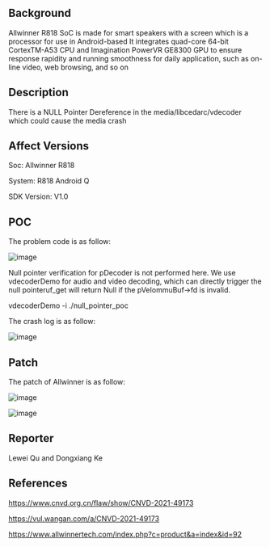 ## Background
Allwinner R818 SoC is made for smart speakers with a screen which is a processor for use in Android-based
It integrates quad-core 64-bit CortexTM-A53 CPU and Imagination PowerVR GE8300 GPU to ensure response rapidity and
running smoothness for daily application, such as on-line video, web browsing, and so on

## Description
There is a NULL Pointer Dereference in the media/libcedarc/vdecoder which could cause the media crash

## Affect Versions

Soc: Allwinner R818 

System: R818 Android Q 

SDK Version: V1.0 

## POC
The problem code is as follow:

![image](https://user-images.githubusercontent.com/13774458/129025464-f7848d16-98ef-49e2-8808-c55f88b03e79.png)

Null pointer verification for pDecoder is not performed here. We use vdecoderDemo for audio and video decoding, which can directly trigger the null pointeruf_get will return Null if the pVeIommuBuf->fd is invalid.

vdecoderDemo -i ./null_pointer_poc

The crash log is as follow:

![image](https://user-images.githubusercontent.com/13774458/129025554-62f9ef6d-51e8-49d4-950e-02c45583d3a1.png)

## Patch
The patch of Allwinner is as follow:

![image](https://user-images.githubusercontent.com/13774458/129025574-55e94e5b-3516-4fb1-b5a0-848e12dea541.png)

![image](https://user-images.githubusercontent.com/13774458/129025583-14c925a7-08d1-437e-8861-739b08875600.png)

## Reporter

Lewei Qu and Dongxiang Ke


## References
https://www.cnvd.org.cn/flaw/show/CNVD-2021-49173

https://vul.wangan.com/a/CNVD-2021-49173

https://www.allwinnertech.com/index.php?c=product&a=index&id=92
